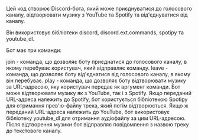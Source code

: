 Цей код створює Discord-бота, який може приєднуватися до голосового каналу, відтворювати музику з YouTube та Spotify та від'єднуватися від каналу.

Він використовує бібліотеки discord, discord.ext.commands, spotipy та youtube_dl.

Бот має три команди:

join - команда, що дозволяє боту приєднатися до голосового каналу, в якому перебуває користувач, який відправляє команду.
leave - команда, що дозволяє боту від'єднатися від голосового каналу, в якому він перебуває.
play - команда, що дозволяє боту відтворювати музику за URL-адресою, яку користувач передає як аргумент команди. Бот може відтворювати музику як з YouTube, так і з Spotify. Якщо переданий URL-адреса належить до Spotify, бот користується бібліотекою Spotipy для отримання прев'ю-файлу трека, який потім відтворюється. Якщо ж переданий URL-адреса належить до YouTube, бот використовує бібліотеку youtube_dl для отримання аудіофайлу за цим URL-адресою. Після відтворення музики бот відправляє повідомлення з назвою треку до текстового каналу.
